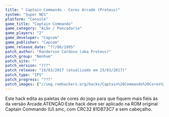 ```yaml
---
title: " Captain Commando - Cores Arcade (Proteus)"
system: "Super NES"
platform: "Console"
game_title: "Captain Commando"
game_category: "Ação / Pancadaria"
game_players: "2"
game_developer: "Capcom"
game_publisher: "Capcom"
game_release_date: "??/08/1995"
patch_author: "Randerson Cardoso (aka Proteus)"
patch_group: "Nenhum"
patch_site: ""
patch_version: "???"
patch_release: "16/03/2017 (atualizado em 23/03/2017)"
patch_type: "IPS"
patch_progress: "???"
patch_images: ["//img.romhackers.org/hacks/Captain%20Commando%20Cores%20Arcade%20-%20Proteus%20-%201.png","//img.romhackers.org/hacks/Captain%20Commando%20Cores%20Arcade%20-%20Proteus%20-%202.png","//img.romhackers.org/hacks/Captain%20Commando%20Cores%20Arcade%20-%20Proteus%20-%203.png"]
---
```

Este hack edita as paletas de cores do jogo para que fiquem mais fiéis às da versão Arcade.ATENÇÃO:Este hack deve ser aplicado na ROM original Captain Commando (U).smc, com CRC32 81DB73C7 e sem cabeçalho.